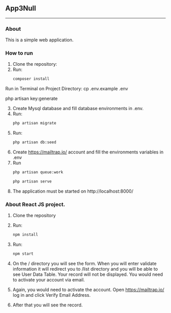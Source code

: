 ## App3Null

_____

### About

This is a simple web application.

### How to run

1. Clone the repository:
2. Run:
    ```bash
    composer install
    ```
Run in Terminal on Project Directory: cp .env.example .env 

php artisan key:generate

3. Create Mysql database and fill database environments in .env.
4. Run:
    ```bash
    php artisan migrate
    ```
5. Run:
    ```bash
    php artisan db:seed
    ```
6. Create https://mailtrap.io/ account and fill the environments variables in .env
7. Run
    ```bash
    php artisan queue:work
    ```
    ```bash
    php artisan serve
    ```
8. The application must be started on http://localhost:8000/

### About React JS project.

1. Clone the repository
2. Run:
    ```bash
    npm install
    ```

3. Run:
    ```bash
    npm start
    ```
4. On the / directory you will see the form. When you will enter validate information it will redirect you to /list directory and you will be able to see User Data Table. Your record will not be displayed. You would need to activate your account via email.
5. Again, you would need to activate the account. Open https://mailtrap.io/ log in and click Verify Email Address.
6. After that you will see the record. 
